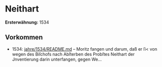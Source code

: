 # Neithart

**Ersterwähnung:** 1534

## Vorkommen
- 1534: [jahre/1534/README.md](../jahre/1534/README.md) – Moritz fangen
und darum, daß er ſi< von wegen des Biſchofs nach
Abſterben des Probſtes Neithart der Jnventierung darin
unterfangen, gegen We...
